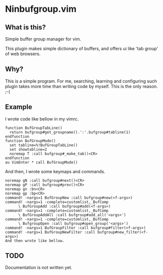 # Ninbufgroup.vim
## What is this?
Simple buffer group manager for vim.

This plugin makes simple dictionary of buffers,
and offers ui like 'tab group' of web browsers.

## Why?
This is a simple program. For me, searching, learning and configuring such plugin takes more time than writing code by myself. This is the only reason. ;-(

## Example
I wrote code like bellow in my vimrc.

```vim
function BufGroupTabLine()
  return bufgroup#get_groupname().':'.bufgroup#tabline(1)
endfunction
function BufGroupMode()
  set tabline=%!BufGroupTabLine()
  set showtabline=2
  noremap T :call bufgroup#_make_tab()<CR>
endfunction
au VimEnter * call BufGroupMode()
```


And then, I wrote some keymaps and commands.
```
noremap gN :call bufgroup#next()<CR>
noremap gP :call bufgroup#prev()<CR>
noremap gn :bn<CR>
noremap gp :bp<CR>
command! -nargs=1 BufGroupNew :call bufgroup#new(<f-args>)
command! -nargs=1 -complete=customlist,_BufComp
      \ BufGroupAdd :call bufgroup#add(<f-args>)
command! -nargs=1 -complete=customlist,_BufComp
      \ BufGroupAddAll :call bufgroup#add_all('<args>')
command! -nargs=1 -complete=customlist,_BufComp
      \ BufgroupOpen :call bufgroup#open_group('<args>')
command! -nargs=1 BufGroupFilter :call bufgroup#filter(<f-args>)
command! -nargs=1 BufGroupNewFilter :call bufgroup#new_filter(<f-args>)
And then wrote like bellow.
```


## TODO
Documentation is not written yet.
